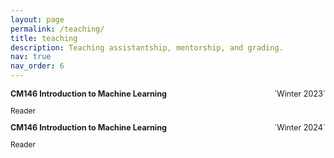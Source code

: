 ```yaml
---
layout: page
permalink: /teaching/
title: teaching
description: Teaching assistantship, mentorship, and grading.
nav: true
nav_order: 6
---
```


<div style="display: flex; justify-content: space-between; align-items: center; font-size: 0.9em;">
  <h4 style="margin: 0;">CM146 Introduction to Machine Learning</h4>
  <span>`Winter 2023`</span>
</div>
<p style="font-size: 0.85em;">Reader</p>

<div style="display: flex; justify-content: space-between; align-items: center; font-size: 0.9em;">
  <h4 style="margin: 0;">CM146 Introduction to Machine Learning</h4>
  <span>`Winter 2024`</span>
</div>
<p style="font-size: 0.85em;">Reader</p>
